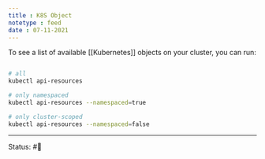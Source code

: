 ```yaml
---
title : K8S Object
notetype : feed
date : 07-11-2021
---
```


To see a list of available [[Kubernetes]] objects on your cluster, you can run:

```bash

# all
kubectl api-resources

# only namespaced
kubectl api-resources --namespaced=true

# only cluster-scoped
kubectl api-resources --namespaced=false

```

-----

Status: #🌱 
